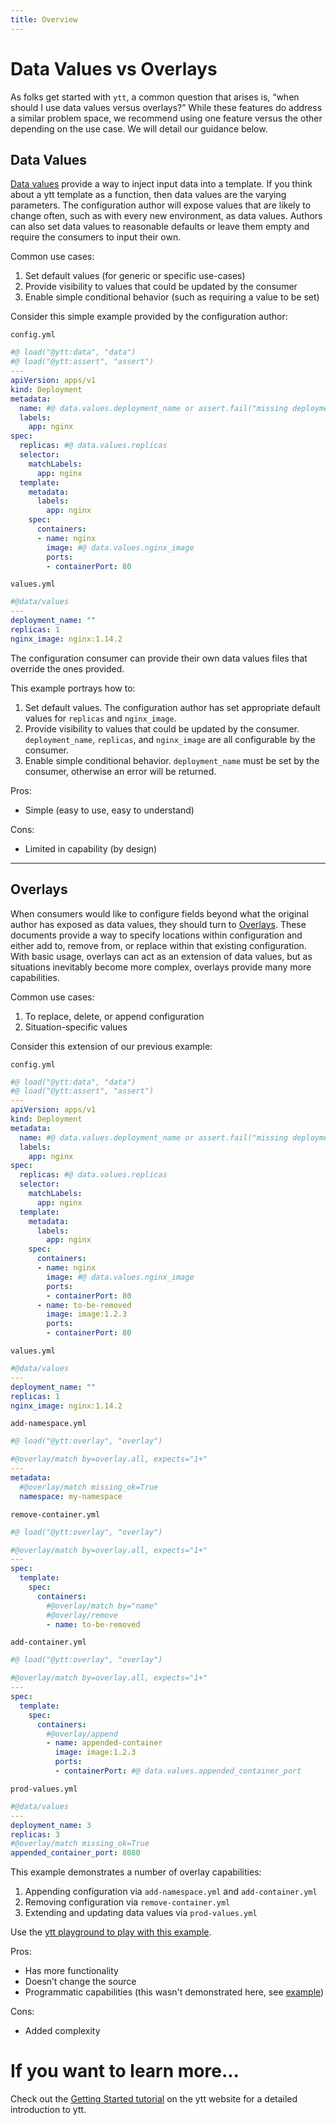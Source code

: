 ```yaml
---
title: Overview
---
```


# Data Values vs Overlays

As folks get started with `ytt`, a common question that arises is, “when should
I use data values versus overlays?” While these features do address a similar
problem space, we recommend using one feature versus the other depending on the
use case. We will detail our guidance below.

## Data Values

[Data values](ytt-data-values.md) provide a way to inject input data into a
template. If you think about a ytt template as a function, then data values are
the varying parameters. The configuration author will expose values that are
likely to change often, such as with every new environment, as data values.
Authors can also set data values to reasonable defaults or leave them empty and
require the consumers to input their own.

Common use cases:

1. Set default values (for generic or specific use-cases)
1. Provide visibility to values that could be updated by the consumer
1. Enable simple conditional behavior (such as requiring a value to be set)

Consider this simple example provided by the configuration author:

`config.yml`
```yaml
#@ load("@ytt:data", "data")
#@ load("@ytt:assert", "assert")
---
apiVersion: apps/v1
kind: Deployment
metadata:
  name: #@ data.values.deployment_name or assert.fail("missing deployment_name")
  labels:
    app: nginx
spec:
  replicas: #@ data.values.replicas
  selector:
    matchLabels:
      app: nginx
  template:
    metadata:
      labels:
        app: nginx
    spec:
      containers:
      - name: nginx
        image: #@ data.values.nginx_image
        ports:
        - containerPort: 80
```

`values.yml`
```yaml
#@data/values
---
deployment_name: ""
replicas: 1
nginx_image: nginx:1.14.2
```

The configuration consumer can provide their own data values files that override the ones
provided.

This example portrays how to:

1. Set default values. The configuration author has set appropriate default
   values for `replicas` and `nginx_image`.
1. Provide visibility to values that could be updated by the consumer.
   `deployment_name`, `replicas`, and `nginx_image` are all configurable by the
   consumer.
1. Enable simple conditional behavior. `deployment_name` must be set by the
   consumer, otherwise an error will be returned.

Pros:

- Simple (easy to use, easy to understand)

Cons:

- Limited in capability (by design)

---
## Overlays

When consumers would like to configure fields beyond what the original
author has exposed as data values, they should turn to
[Overlays](lang-ref-ytt-overlay.md). These documents provide a way to specify
locations within configuration and either add to, remove from, or replace within
that existing configuration.  With basic usage, overlays can act as an extension
of data values, but as situations inevitably become more complex, overlays
provide many more capabilities.

Common use cases:
1. To replace, delete, or append configuration
1. Situation-specific values

Consider this extension of our previous example:

`config.yml`
```yaml
#@ load("@ytt:data", "data")
#@ load("@ytt:assert", "assert")
---
apiVersion: apps/v1
kind: Deployment
metadata:
  name: #@ data.values.deployment_name or assert.fail("missing deployment_name")
  labels:
    app: nginx
spec:
  replicas: #@ data.values.replicas
  selector:
    matchLabels:
      app: nginx
  template:
    metadata:
      labels:
        app: nginx
    spec:
      containers:
      - name: nginx
        image: #@ data.values.nginx_image
        ports:
        - containerPort: 80
      - name: to-be-removed
        image: image:1.2.3
        ports:
        - containerPort: 80
```

`values.yml`
```yaml
#@data/values
---
deployment_name: ""
replicas: 1
nginx_image: nginx:1.14.2
```

`add-namespace.yml`
```yaml
#@ load("@ytt:overlay", "overlay")

#@overlay/match by=overlay.all, expects="1+"
---
metadata:
  #@overlay/match missing_ok=True
  namespace: my-namespace
```

`remove-container.yml`
```yaml
#@ load("@ytt:overlay", "overlay")

#@overlay/match by=overlay.all, expects="1+"
---
spec:
  template:
    spec:
      containers:
        #@overlay/match by="name"
        #@overlay/remove
        - name: to-be-removed
```

`add-container.yml`
```yaml
#@ load("@ytt:overlay", "overlay")

#@overlay/match by=overlay.all, expects="1+"
---
spec:
  template:
    spec:
      containers:
        #@overlay/append
        - name: appended-container
          image: image:1.2.3
          ports:
          - containerPort: #@ data.values.appended_container_port
```

`prod-values.yml`
```yaml
#@data/values
---
deployment_name: 3
replicas: 3
#@overlay/match missing_ok=True
appended_container_port: 8080
```

This example demonstrates a number of overlay capabilities:

1. Appending configuration via `add-namespace.yml` and `add-container.yml`
1. Removing configuration via `remove-container.yml`
1. Extending and updating data values via `prod-values.yml`

Use the [ytt playground to play with this
example](https://get-ytt.io/#gist:https://gist.github.com/aaronshurley/b6868b76e25fcb24aedde42f522734af).

Pros:
- Has more functionality
- Doesn’t change the source
- Programmatic capabilities (this wasn't demonstrated here, see
  [example](lang-ref-ytt-overlay.md#programmatic-access))

Cons:
- Added complexity

# If you want to learn more...

Check out the [Getting Started
tutorial](https://get-ytt.io/#example:example-hello-world) on the ytt website
for a detailed introduction to ytt.
